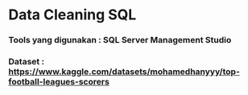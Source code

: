 # Data Cleaning SQL


### Tools yang digunakan : SQL Server Management Studio
### Dataset : https://www.kaggle.com/datasets/mohamedhanyyy/top-football-leagues-scorers
